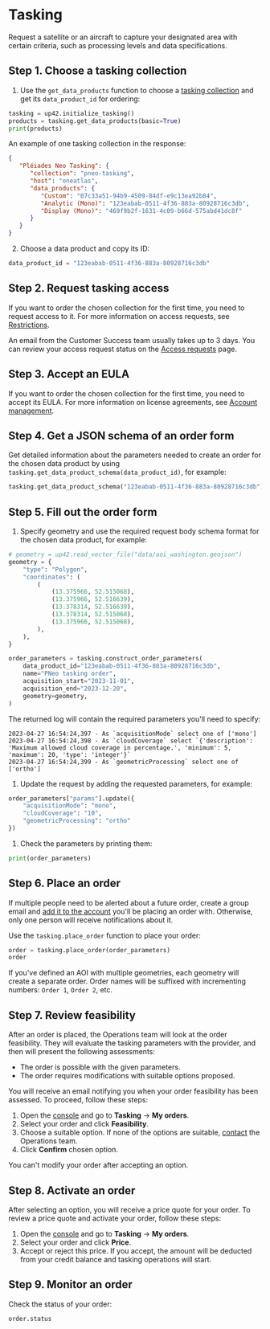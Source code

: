 # Tasking

Request a satellite or an aircraft to capture your designated area with certain criteria, such as processing levels and data specifications.

## Step 1. Choose a tasking collection

1. Use the `get_data_products` function to choose a [tasking collection](https://docs.up42.com/data/datasets) and get its `data_product_id` for ordering:
  ```python
  tasking = up42.initialize_tasking()
  products = tasking.get_data_products(basic=True)
  print(products)
  ```
  An example of one tasking collection in the response:
  ```json
  {
     "Pléiades Neo Tasking": {
        "collection": "pneo-tasking",
        "host": "oneatlas",
        "data_products": {
           "Custom": "07c33a51-94b9-4509-84df-e9c13ea92b84",
           "Analytic (Mono)": "123eabab-0511-4f36-883a-80928716c3db",
           "Display (Mono)": "469f9b2f-1631-4c09-b66d-575abd41dc8f"
        }
     }
  }
  ```

2. Choose a data product and copy its ID:
  ```python
  data_product_id = "123eabab-0511-4f36-883a-80928716c3db"
  ```

## Step 2. Request tasking access

If you want to order the chosen collection for the first time, you need to request access to it. For more information on access requests, see [Restrictions](https://docs.up42.com/getting-started/restrictions#tasking-collections).

An email from the Customer Success team usually takes up to 3 days. You can review your access request status on the [Access requests](https://console.up42.com/settings/access) page.

## Step 3. Accept an EULA

If you want to order the chosen collection for the first time, you need to accept its EULA. For more information on license agreements, see [Account management](https://docs.up42.com/getting-started/account/management#accept-end-user-license-agreements).

## Step 4. Get a JSON schema of an order form

Get detailed information about the parameters needed to create an order for the chosen data product by using `tasking.get_data_product_schema(data_product_id)`, for example:
```python
tasking.get_data_product_schema("123eabab-0511-4f36-883a-80928716c3db")
```

## Step 5. Fill out the order form

1. Specify geometry and use the required request body schema format for the chosen data product, for example:
  ```python
  # geometry = up42.read_vector_file("data/aoi_washington.geojson")
  geometry = {
      "type": "Polygon",
      "coordinates": (
          (
              (13.375966, 52.515068),
              (13.375966, 52.516639),
              (13.378314, 52.516639),
              (13.378314, 52.515068),
              (13.375966, 52.515068),
          ),
      ),
  }

  order_parameters = tasking.construct_order_parameters(
      data_product_id="123eabab-0511-4f36-883a-80928716c3db",
      name="PNeo tasking order",
      acquisition_start="2023-11-01",
      acquisition_end="2023-12-20",
      geometry=geometry,
  )
  ```
  The returned log will contain the required parameters you'll need to specify:
  ```text
  2023-04-27 16:54:24,397 - As `acquisitionMode` select one of ['mono']
  2023-04-27 16:54:24,398 - As `cloudCoverage` select `{'description': 'Maximum allowed cloud coverage in percentage.', 'minimum': 5, 'maximum': 20, 'type': 'integer'}`
  2023-04-27 16:54:24,399 - As `geometricProcessing` select one of ['ortho']
  ```

1. Update the request by adding the requested parameters, for example:
  ```python
  order_parameters["params"].update({
      "acquisitionMode": "mono",
      "cloudCoverage": "10",
      "geometricProcessing": "ortho"
  })
  ```

1. Check the parameters by printing them:
  ```python
  print(order_parameters)
  ```

## Step 6. Place an order

If multiple people need to be alerted about a future order, create a group email and [add it to the account](https://docs.up42.com/getting-started/account/management#change-your-email) you'll be placing an order with. Otherwise, only one person will receive notifications about it.

Use the `tasking.place_order` function to place your order:
```python
order = tasking.place_order(order_parameters)
order
```

If you've defined an AOI with multiple geometries, each geometry will create a separate order. Order names will be suffixed with incrementing numbers: `Order 1`, `Order 2`, etc.

## Step 7. Review feasibility

After an order is placed, the Operations team will look at the order feasibility. They will evaluate the tasking parameters with the provider, and then will present the following assessments:

- The order is possible with the given parameters.
- The order requires modifications with suitable options proposed.

You will receive an email notifying you when your order feasibility has been assessed. To proceed, follow these steps:

1. Open the [console](https://console.up42.com) and go to **Tasking** → **My orders**.
2. Select your order and click **Feasibility**.
3. Choose a suitable option. If none of the options are suitable, [contact](https://up42.com/company/contact-ordering) the Operations team.
4. Click **Confirm** chosen option.

You can't modify your order after accepting an option.

## Step 8. Activate an order

After selecting an option, you will receive a price quote for your order. To review a price quote and activate your order, follow these steps:

1. Open the [console](https://console.up42.com) and go to **Tasking** → **My orders**.
2. Select your order and click **Price**.
3. Accept or reject this price. If you accept, the amount will be deducted from your credit balance and tasking operations will start.

## Step 9. Monitor an order

Check the status of your order:
```python
order.status
```